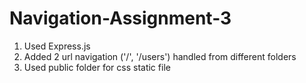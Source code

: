 # Navigation-Assignment-3

1. Used Express.js
2. Added 2 url navigation ('/', '/users') handled from different folders
3. Used public folder for css static file
